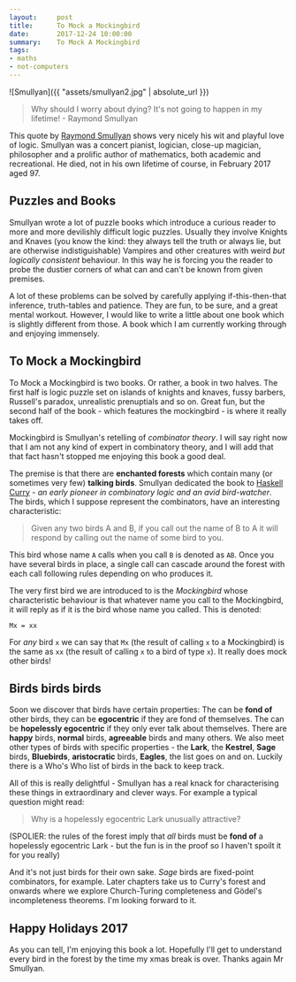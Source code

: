 ```yaml
---
layout:     post
title:      To Mock a Mockingbird
date:       2017-12-24 10:00:00
summary:    To Mock A Mockingbird
tags:
- maths
- not-computers
---
```


![Smullyan]({{ "assets/smullyan2.jpg" | absolute_url }})


> Why should I worry about dying? It's not going to happen in my lifetime! - Raymond Smullyan

This quote by [Raymond Smullyan](https://en.wikipedia.org/wiki/Raymond_Smullyan) shows very nicely his wit and playful love of logic. Smullyan was a concert pianist, logician, close-up magician, philosopher and a prolific author of mathematics, both academic and recreational. He died, not in his own lifetime of course, in February 2017 aged 97.


## Puzzles and Books

Smullyan wrote a lot of puzzle books which introduce a curious reader to more and more devilishly difficult logic puzzles. Usually they involve Knights and Knaves (you know the kind: they always tell the truth or always lie, but are otherwise indistiguishable) Vampires and other creatures with weird *but logically consistent* behaviour. In this way he is forcing you the reader to probe the dustier corners of what can and can't be known from given premises.

A lot of these problems can be solved by carefully applying if-this-then-that inference, truth-tables and patience. They are fun, to be sure, and a great mental workout. However, I would like to write a little about one book which is slightly different from those. A book which I am currently working through and enjoying immensely.

## To Mock a Mockingbird

To Mock a Mockingbird is two books. Or rather, a book in two halves. The first half is logic puzzle set on islands of knights and knaves, fussy barbers, Russell's paradox, unrealistic prenuptials and so on. Great fun, but the second half of the book - which features the mockingbird - is where it really takes off.

Mockingbird is Smullyan's retelling of *combinator theory*. I will say right now that I am not any kind of expert in combinatory theory, and I will add that that fact hasn't stopped me enjoying this book a good deal.

The premise is that there are **enchanted forests** which contain many (or sometimes very few) **talking birds**. Smullyan dedicated the book to [Haskell Curry](https://en.wikipedia.org/wiki/Haskell_Curry) - *an early pioneer in combinatory logic and an avid bird-watcher*. The birds, which I suppose represent the combinators, have an interesting characteristic:

> Given any two birds A and B, if you call out the name of B to A it will respond by calling out the name of some bird to you.

This bird whose name `A` calls when you call `B` is denoted as `AB`. Once you have several birds in place, a single call can cascade around the forest with each call following rules depending on who produces it.

The very first bird we are introduced to is the *Mockingbird* whose characteristic behaviour is that whatever name you call to the Mockingbird, it will reply as if it is the bird whose name you called. This is denoted:

`Mx = xx`

For *any* bird `x` we can say that `Mx` (the result of calling `x` to a Mockingbird) is the same as `xx` (the result of calling `x` to a bird of type `x`). It really does mock other birds!

## Birds birds birds

Soon we discover that birds have certain properties: The can be **fond of** other birds, they can be **egocentric** if they are fond of themselves. The can be **hopelessly egocentric** if they only ever talk about themselves. There are **happy** birds, **normal** birds, **agreeable** birds and many others. We also meet other types of birds with specific properties - the **Lark**, the **Kestrel**, **Sage** birds, **Bluebirds**, **aristocratic** birds, **Eagles**, the list goes on and on. Luckily there is a Who's Who list of birds in the back to keep track.

All of this is really delightful - Smullyan has a real knack for characterising these things in extraordinary and clever ways. For example a typical question might read:

> Why is a hopelessly egocentric Lark unusually attractive?

(SPOLIER: the rules of the forest imply that *all* birds must be **fond of** a hopelessly egocentric Lark - but the fun is in the proof so I haven't spoilt it for you really)

And it's not just birds for their own sake. *Sage* birds are fixed-point combinators, for example. Later chapters take us to Curry's forest and onwards where we explore Church-Turing completeness and Gödel's incompleteness theorems. I'm looking forward to it.

## Happy Holidays 2017

As you can tell, I'm enjoying this book a lot. Hopefully I'll get to understand every bird in the forest by the time my xmas break is over. Thanks again Mr Smullyan.
